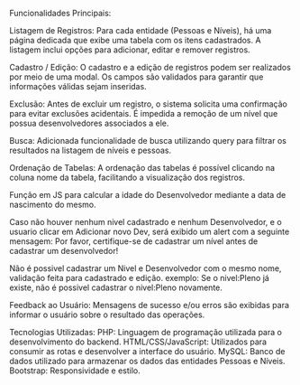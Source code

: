 Funcionalidades Principais:

Listagem de Registros: Para cada entidade (Pessoas e Níveis), há uma página dedicada que exibe uma tabela com os itens cadastrados. A listagem inclui opções para adicionar, editar e remover registros.

Cadastro / Edição: O cadastro e a edição de registros podem ser realizados por meio de uma modal. Os campos são validados para garantir que informações válidas sejam inseridas.

Exclusão: Antes de excluir um registro, o sistema solicita uma confirmação para evitar exclusões acidentais. É impedida a remoção de um nível que possua desenvolvedores associados a ele.

Busca: Adicionada funcionalidade de busca utilizando query para filtrar os resultados na listagem de níveis e pessoas.

Ordenação de Tabelas: A ordenação das tabelas é possível clicando na coluna nome da tabela, facilitando a visualização dos registros.

Função em JS para calcular a idade do Desenvolvedor mediante a data de nascimento do mesmo.

Caso não houver nenhum nivel cadastrado e nenhum Desenvolvedor, e o usuario clicar em Adicionar novo Dev, será exibido um alert com a seguinte mensagem: Por favor, certifique-se de cadastrar um nível antes de cadastrar um desenvolvedor!

Não é possivel cadastrar um Nivel e Desenvolvedor com o mesmo nome, validação feita para cadastrado e edição. exemplo: Se o nivel:Pleno já existe, não é possivel cadastrar o nivel:Pleno novamente.

Feedback ao Usuário: Mensagens de sucesso e/ou erros são exibidas para informar o usuário sobre o resultado das operações.

Tecnologias Utilizadas: 
PHP: Linguagem de programação utilizada para o desenvolvimento do backend. 
HTML/CSS/JavaScript: Utilizados para consumir as rotas e  desenvolver a interface do usuário. 
MySQL: Banco de dados utilizado para armazenar os dados das entidades Pessoas e Níveis. 
Bootstrap: Responsividade e estilo.
